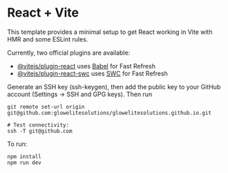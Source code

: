 # React + Vite

This template provides a minimal setup to get React working in Vite with HMR and some ESLint rules.

Currently, two official plugins are available:

- [@vitejs/plugin-react](https://github.com/vitejs/vite-plugin-react/blob/main/packages/plugin-react/README.md) uses [Babel](https://babeljs.io/) for Fast Refresh
- [@vitejs/plugin-react-swc](https://github.com/vitejs/vite-plugin-react-swc) uses [SWC](https://swc.rs/) for Fast Refresh

Generate an SSH key (ssh-keygen), then add the public key to your GitHub account (Settings → SSH and GPG keys). Then run

```sheel
git remote set-url origin git@github.com:glowelitesolutions/glowelitesolutions.github.io.git

# Test connectivity:
ssh -T git@github.com
```

To run:

```shell
npm install
npm run dev
```
